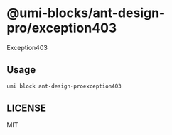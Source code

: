 # @umi-blocks/ant-design-pro/exception403

Exception403

## Usage

```sh
umi block ant-design-proexception403
```

## LICENSE

MIT
